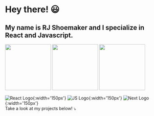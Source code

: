 # Hey there! 😃
## My name is RJ Shoemaker and I specialize in React and Javascript.
<img src='https://cdn4.iconfinder.com/data/icons/logos-3/600/React.js_logo-1024.png' width=150 height=150 style='display: inline;' />
<img src='https://upload.wikimedia.org/wikipedia/commons/6/6a/JavaScript-logo.png' width=150 height=150 style='display: inline;' />
<img src='https://upload.wikimedia.org/wikipedia/commons/thumb/8/8e/Nextjs-logo.svg/414px-Nextjs-logo.svg.png' width=150 style='display: inline;' />

![React Logo](https://cdn4.iconfinder.com/data/icons/logos-3/600/React.js_logo-1024.png){:width='150px'}
![JS Logo](https://upload.wikimedia.org/wikipedia/commons/6/6a/JavaScript-logo.png){:width='150px'}
![Next Logo](https://upload.wikimedia.org/wikipedia/commons/thumb/8/8e/Nextjs-logo.svg/414px-Nextjs-logo.svg.png){:width='150px'}
<br />
Take a look at my projects below! ⤵️

<!--
**rjshoemaker55/rjshoemaker55** is a ✨ _special_ ✨ repository because its `README.md` (this file) appears on your GitHub profile.

Here are some ideas to get you started:

- 🔭 I’m currently working on ...
- 🌱 I’m currently learning ...
- 👯 I’m looking to collaborate on ...
- 🤔 I’m looking for help with ...
- 💬 Ask me about ...
- 📫 How to reach me: ...
- 😄 Pronouns: ...
- ⚡ Fun fact: ...
-->
